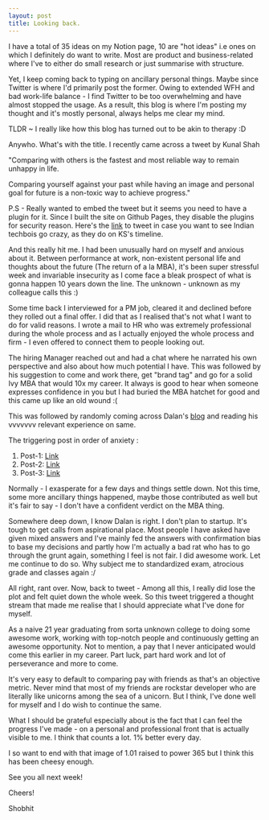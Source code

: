 ```yaml
---
layout: post
title: Looking back.
---
```


I have a total of 35 ideas on my Notion page, 10 are "hot ideas" i.e ones on which I definitely do want to write. Most are product and business-related where I've to either do small research or just summarise with structure.

Yet, I keep coming back to typing on ancillary personal things. Maybe since Twitter is where I'd primarily post the former. Owing to extended WFH and bad work-life balance - I find Twitter to be too overwhelming and have almost stopped the usage. As a result, this blog is where I'm posting my thought and it's mostly personal, always helps me clear my mind.

TLDR ~ I really like how this blog has turned out to be akin to therapy :D

Anywho. What's with the title. I recently came across a tweet by Kunal Shah

"Comparing with others is the fastest and most reliable way to remain unhappy in life. 

Comparing yourself against your past while having an image and personal goal for future is a non-toxic way to achieve progress."

P.S - Really wanted to embed the tweet but it seems you need to have a plugin for it. Since I built the site on Github Pages, they disable the plugins for security reason. Here's the <a href="https://twitter.com/kunalb11/status/1406149058922745857?s=20">link</a> to tweet in case you want to see Indian techbois go crazy, as they do on KS's timeline.

And this really hit me. I had been unusually hard on myself and anxious about it. Between performance at work, non-existent personal life and thoughts about the future (The return of a la MBA), it's been super stressful week and invariable insecurity as I come face a bleak prospect of what is gonna happen 10 years down the line. The unknown - unknown as my colleague calls this :)

Some time back I interviewed for a PM job, cleared it and declined before they rolled out a final offer. I did that as I realised that's not what I want to do for valid reasons. I wrote a mail to HR who was extremely professional during the whole process and as I actually enjoyed the whole process and firm - I even offered to connect them to people looking out.

The hiring Manager reached out and had a chat where he narrated his own perspective and also about how much potential I have. This was followed by his suggestion to come and work there, get "brand tag" and go for a solid Ivy MBA that would 10x my career. It always is good to hear when someone expresses confidence in you but I had buried the MBA hatchet for good and this came up like an old wound :(

This was followed by randomly coming across Dalan's <a href="https://blog.dalanmendonca.com/">blog</a> and reading his vvvvvvv relevant experience on same. 

The triggering post in order of anxiety :
1. Post-1: <a href="https://blog.dalanmendonca.com/post/649493595810856960/why-i-my-mba">Link</a>
2. Post-2: <a href="https://blog.dalanmendonca.com/post/650530121386704896/to-mba-or-not-to-mba-part-1">Link</a>
3. Post-3: <a href="https://blog.dalanmendonca.com/post/650579888238133248/to-mba-or-not-to-mba-part-2">Link</a>

Normally - I exasperate for a few days and things settle down. Not this time, some more ancillary things happened, maybe those contributed as well but it's fair to say - I don't have a confident verdict on the MBA thing.

Somewhere deep down, I know Dalan is right. I don't plan to startup. It's tough to get calls from aspirational place. Most people I have asked have given mixed answers and I've mainly fed the answers with confirmation bias to base my decisions and partly how I'm actually a bad rat who has to go through the grunt again, something I feel is not fair. I did awesome work. Let me continue to do so. Why subject me to standardized exam, atrocious grade and classes again :/

All right, rant over. Now, back to tweet - Among all this, I really did lose the plot and felt quiet down the whole week. So this tweet triggered a thought stream that made me realise that I should appreciate what I've done for myself.

As a naive 21 year graduating from sorta unknown college to doing some awesome work, working with top-notch people and continuously getting an awesome opportunity. Not to mention, a pay that I never anticipated would come this earlier in my career. Part luck, part hard work and lot of perseverance and more to come.

It's very easy to default to comparing pay with friends as that's an objective metric. Never mind that most of my friends are rockstar developer who are literally like unicorns among the sea of a unicorn. But I think, I've done well for myself and I do wish to continue the same.

What I should be grateful especially about is the fact that I can feel the progress I've made - on a personal and professional front that is actually visible to me. I think that counts a lot. 1% better every day.

I so want to end with that image of 1.01 raised to power 365 but I think this has been cheesy enough.

See you all next week!

Cheers!

Shobhit
